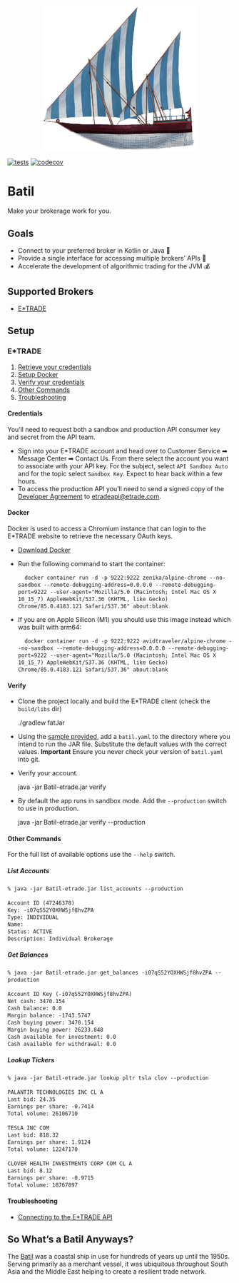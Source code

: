 <p align="center"><img src="https://github.com/ssoper/Batil/raw/master/gh/batil.png" width="350" alt="Batil Logo"></p>

[![tests](https://github.com/ssoper/Batil/actions/workflows/build.yml/badge.svg)](https://github.com/ssoper/Batil/actions)
[![codecov](https://codecov.io/gh/ssoper/Batil/branch/master/graph/badge.svg?token=AX0EVTOJCS)](https://codecov.io/gh/ssoper/Batil)

# Batil

Make your brokerage work for you.

## Goals

* Connect to your preferred broker in Kotlin or Java 💁
* Provide a single interface for accessing multiple brokers’ APIs 🏪
* Accelerate the development of algorithmic trading for the JVM 💰

## Supported Brokers

* [E\*TRADE](https://etrade.com/)

## Setup

### E*TRADE

1. [Retrieve your credentials](#Credentials)
2. [Setup Docker](#Docker)
3. [Verify your credentials](#Verify)
4. [Other Commands](#Other%20Commands)
5. [Troubleshooting](#Troubleshooting)

#### Credentials

You’ll need to request both a sandbox and production API consumer key and secret from the API team.

* Sign into your E\*TRADE account and head over to Customer Service ➡ Message Center ➡ Contact Us. From there select the account you want to associate with your API key. For the subject, select `API Sandbox Auto` and for the topic select `Sandbox Key`. Expect to hear back within a few hours.
* To access the production API you’ll need to send a signed copy of the [Developer Agreement](https://content.etrade.com/etrade/estation/pdf/APIDeveloperAgreement.pdf) to etradeapi@etrade.com.

#### Docker

Docker is used to access a Chromium instance that can login to the E\*TRADE website to retrieve the necessary OAuth keys.

* [Download Docker](https://www.docker.com/products/docker-desktop)
* Run the following command to start the container:

        docker container run -d -p 9222:9222 zenika/alpine-chrome --no-sandbox --remote-debugging-address=0.0.0.0 --remote-debugging-port=9222 --user-agent="Mozilla/5.0 (Macintosh; Intel Mac OS X 10_15_7) AppleWebKit/537.36 (KHTML, like Gecko) Chrome/85.0.4183.121 Safari/537.36" about:blank

* If you are on Apple Silicon (M1) you should use this image instead which was built with arm64:

        docker container run -d -p 9222:9222 avidtraveler/alpine-chrome --no-sandbox --remote-debugging-address=0.0.0.0 --remote-debugging-port=9222 --user-agent="Mozilla/5.0 (Macintosh; Intel Mac OS X 10_15_7) AppleWebKit/537.36 (KHTML, like Gecko) Chrome/85.0.4183.121 Safari/537.36" about:blank

#### Verify

* Clone the project locally and build the E\*TRADE client (check the `build/libs` dir)

    ./gradlew fatJar

* Using the [sample provided](batil.sample.yaml), add a `batil.yaml` to the directory where you intend to run the JAR file. Substitute the default values with the correct values. **Important** Ensure you never check your version of `batil.yaml` into git.
* Verify your account.

    java -jar Batil-etrade.jar verify

* By default the app runs in sandbox mode. Add the `--production` switch to use in production.

    java -jar Batil-etrade.jar verify --production

#### Other Commands

For the full list of available options use the `--help` switch.

##### List Accounts

    % java -jar Batil-etrade.jar list_accounts --production
    
    Account ID (47246378)
    Key: -i07qS52YOXHWSjf8hvZPA
    Type: INDIVIDUAL
    Name:
    Status: ACTIVE
    Description: Individual Brokerage

##### Get Balances

    % java -jar Batil-etrade.jar get_balances -i07qS52YOXHWSjf8hvZPA --production
    
    Account ID Key (-i07qS52YOXHWSjf8hvZPA)
    Net cash: 3470.154
    Cash balance: 0.0
    Margin balance: -1743.5747
    Cash buying power: 3470.154
    Margin buying power: 26233.848
    Cash available for investment: 0.0
    Cash available for withdrawal: 0.0

##### Lookup Tickers

    % java -jar Batil-etrade.jar lookup pltr tsla clov --production
    
    PALANTIR TECHNOLOGIES INC CL A
    Last bid: 24.35
    Earnings per share: -0.7414
    Total volume: 26106710
    
    TESLA INC COM
    Last bid: 818.32
    Earnings per share: 1.9124
    Total volume: 12247170
    
    CLOVER HEALTH INVESTMENTS CORP COM CL A
    Last bid: 8.12
    Earnings per share: -0.9715
    Total volume: 18767897

#### Troubleshooting

* [Connecting to the E\*TRADE API](https://seansoper.com/blog/connecting_etrade.html)

## So What’s a Batil Anyways?

The [Batil](https://www.naval-encyclopedia.com/medieval-ships/) was a coastal ship in use for hundreds of years up until the 1950s. Serving primarily as a merchant vessel, it was ubiquitous throughout South Asia and the Middle East helping to create a resilient trade network.
